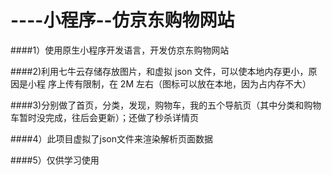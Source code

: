 # ----小程序--仿京东购物网站

####1）使用原生小程序开发语言，开发仿京东购物网站

####2)利用七牛云存储存放图片，和虚拟 json 文件，可以使本地内存更小，原因是小程
序上传有限制，在 2M 左右（图标可以放在本地，因为占内存不大）

####3)分别做了首页，分类，发现，购物车，我的五个导航页（其中分类和购物车暂时没完成，往后会更新）；还做了秒杀详情页

####4）此项目虚拟了json文件来渲染解析页面数据

####5）仅供学习使用
